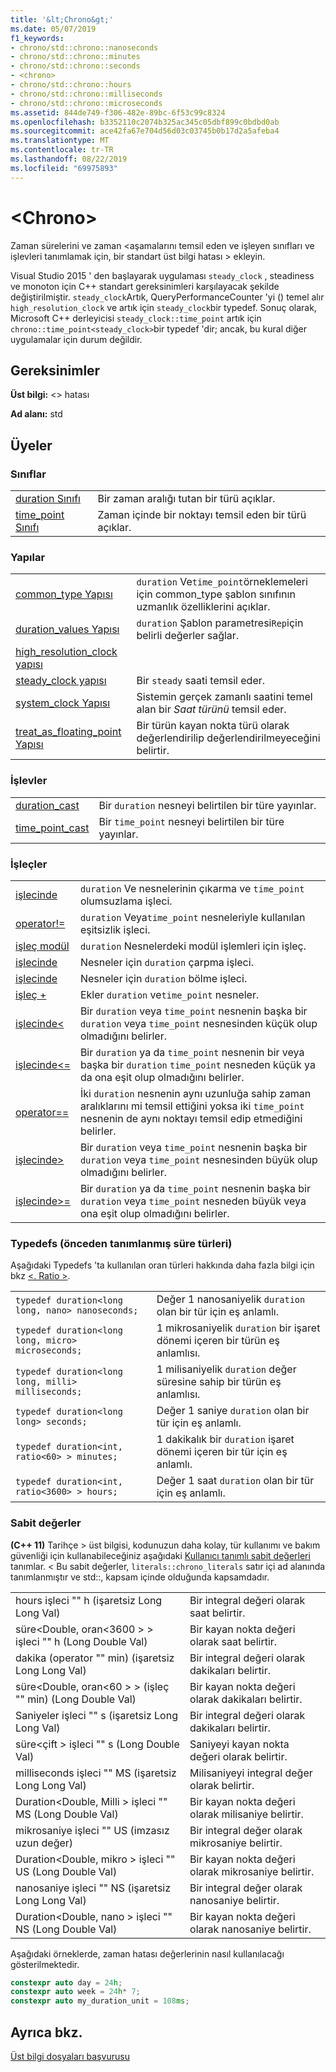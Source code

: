 ```yaml
---
title: '&lt;Chrono&gt;'
ms.date: 05/07/2019
f1_keywords:
- chrono/std::chrono::nanoseconds
- chrono/std::chrono::minutes
- chrono/std::chrono::seconds
- <chrono>
- chrono/std::chrono::hours
- chrono/std::chrono::milliseconds
- chrono/std::chrono::microseconds
ms.assetid: 844de749-f306-482e-89bc-6f53c99c8324
ms.openlocfilehash: b3352110c2074b325ac345c05dbf899c0bdbd0ab
ms.sourcegitcommit: ace42fa67e704d56d03c03745b0b17d2a5afeba4
ms.translationtype: MT
ms.contentlocale: tr-TR
ms.lasthandoff: 08/22/2019
ms.locfileid: "69975893"
---
```

# <a name="ltchronogt"></a>&lt;Chrono&gt;

Zaman sürelerini ve zaman \<aşamalarını temsil eden ve işleyen sınıfları ve işlevleri tanımlamak için, bir standart üst bilgi hatası > ekleyin.

Visual Studio 2015 ' den başlayarak uygulaması `steady_clock` , steadiness ve monoton için C++ standart gereksinimleri karşılayacak şekilde değiştirilmiştir. `steady_clock`Artık, QueryPerformanceCounter 'yi () temel alır `high_resolution_clock` ve artık için `steady_clock`bir typedef. Sonuç olarak, Microsoft C++ derleyicisi `steady_clock::time_point` artık için `chrono::time_point<steady_clock>`bir typedef 'dir; ancak, bu kural diğer uygulamalar için durum değildir.

## <a name="requirements"></a>Gereksinimler

**Üst bilgi:** \<> hatası

**Ad alanı:** std

## <a name="members"></a>Üyeler

### <a name="classes"></a>Sınıflar

|||
|-|-|
|[duration Sınıfı](../standard-library/duration-class.md)|Bir zaman aralığı tutan bir türü açıklar.|
|[time_point Sınıfı](../standard-library/time-point-class.md)|Zaman içinde bir noktayı temsil eden bir türü açıklar.|

### <a name="structs"></a>Yapılar

|||
|-|-|
|[common_type Yapısı](../standard-library/common-type-structure.md)|`duration` [](../standard-library/common-type-class.md) Ve`time_point`örneklemeleri için common_type şablon sınıfının uzmanlık özelliklerini açıklar.|
|[duration_values Yapısı](../standard-library/duration-values-structure.md)|`duration` Şablon parametresi`Rep`için belirli değerler sağlar.|
|[high_resolution_clock yapısı](../standard-library/high-resolution-clock-struct.md)||
|[steady_clock yapısı](../standard-library/steady-clock-struct.md)|Bir `steady` saati temsil eder.|
|[system_clock Yapısı](../standard-library/system-clock-structure.md)|Sistemin gerçek zamanlı saatini temel alan bir *Saat türünü* temsil eder.|
|[treat_as_floating_point Yapısı](../standard-library/treat-as-floating-point-structure.md)|Bir türün kayan nokta türü olarak değerlendirilip değerlendirilmeyeceğini belirtir.|

### <a name="functions"></a>İşlevler

|||
|-|-|
|[duration_cast](../standard-library/chrono-functions.md#duration_cast)|Bir `duration` nesneyi belirtilen bir türe yayınlar.|
|[time_point_cast](../standard-library/chrono-functions.md#time_point_cast)|Bir `time_point` nesneyi belirtilen bir türe yayınlar.|

### <a name="operators"></a>İşleçler

|||
|-|-|
|[işlecinde](../standard-library/chrono-operators.md#operator-)|`duration` Ve nesnelerinin çıkarma ve `time_point` olumsuzlama işleci.|
|[operator!=](../standard-library/chrono-operators.md#op_neq)|`duration` Veya`time_point` nesneleriyle kullanılan eşitsizlik işleci.|
|[işleç modül](../standard-library/chrono-operators.md#op_modulo)|`duration` Nesnelerdeki modül işlemleri için işleç.|
|[işlecinde](../standard-library/chrono-operators.md#op_star)|Nesneler için `duration` çarpma işleci.|
|[işlecinde](../standard-library/chrono-operators.md#op_div)|Nesneler için `duration` bölme işleci.|
|[işleç +](../standard-library/chrono-operators.md#op_add)|Ekler `duration` ve`time_point` nesneler.|
|[işlecinde&lt;](../standard-library/chrono-operators.md#op_lt)|Bir `duration` veya `time_point` nesnenin başka bir `duration` veya `time_point` nesnesinden küçük olup olmadığını belirler.|
|[işlecinde&lt;=](../standard-library/chrono-operators.md#op_lt_eq)|Bir `duration` ya da `time_point` nesnenin bir veya başka bir `duration` `time_point` nesneden küçük ya da ona eşit olup olmadığını belirler.|
|[operator==](../standard-library/chrono-operators.md#op_eq_eq)|İki `duration` nesnenin aynı uzunluğa sahip zaman aralıklarını mi temsil ettiğini yoksa iki `time_point` nesnenin de aynı noktayı temsil edip etmediğini belirler.|
|[işlecinde&gt;](../standard-library/chrono-operators.md#op_gt)|Bir `duration` veya `time_point` nesnenin başka bir `duration` veya `time_point` nesnesinden büyük olup olmadığını belirler.|
|[işlecinde&gt;=](../standard-library/chrono-operators.md#op_gt_eq)|Bir `duration` ya da `time_point` nesnenin başka bir `duration` veya `time_point` nesneden büyük veya ona eşit olup olmadığını belirler.|

### <a name="typedefs-predefined-duration-types"></a>Typedefs (önceden tanımlanmış süre türleri)

Aşağıdaki Typedefs 'ta kullanılan oran türleri hakkında daha fazla bilgi için bkz [ \<. Ratio >](../standard-library/ratio.md).

|||
|-|-|
|`typedef duration<long long, nano> nanoseconds;`|Değer 1 nanosaniyelik `duration` olan bir tür için eş anlamlı.|
|`typedef duration<long long, micro> microseconds;`|1 mikrosaniyelik `duration` bir işaret dönemi içeren bir türün eş anlamlısı.|
|`typedef duration<long long, milli> milliseconds;`|1 milisaniyelik `duration` değer süresine sahip bir türün eş anlamlısı.|
|`typedef duration<long long> seconds;`|Değer 1 saniye `duration` olan bir tür için eş anlamlı.|
|`typedef duration<int, ratio<60> > minutes;`|1 dakikalık bir `duration` işaret dönemi içeren bir tür için eş anlamlı.|
|`typedef duration<int, ratio<3600> > hours;`|Değer 1 saat `duration` olan bir tür için eş anlamlı.|

### <a name="literals"></a>Sabit değerler

**(C++ 11)** Tarihçe > üst bilgisi, kodunuzun daha kolay, tür kullanımı ve bakım güvenliği için kullanabileceğiniz aşağıdaki [Kullanıcı tanımlı sabit değerleri](../cpp/user-defined-literals-cpp.md) tanımlar. \< Bu sabit değerler, `literals::chrono_literals` satır içi ad alanında tanımlanmıştır ve std::, kapsam içinde olduğunda kapsamdadır.

|||
|-|-|
|hours işleci "" h (işaretsiz Long Long Val)|Bir integral değeri olarak saat belirtir.|
|süre\<Double, oran\<3600 > > işleci "" h (Long Double Val)|Bir kayan nokta değeri olarak saat belirtir.|
|dakika (operator "" min) (işaretsiz Long Long Val)|Bir integral değeri olarak dakikaları belirtir.|
|süre\<Double, oran\<60 > > (işleç "" min) (Long Double Val)|Bir kayan nokta değeri olarak dakikaları belirtir.|
|Saniyeler işleci "" s (işaretsiz Long Long Val)|Bir integral değeri olarak dakikaları belirtir.|
|süre\<çift > işleci "" s (Long Double Val)|Saniyeyi kayan nokta değeri olarak belirtir.|
|milliseconds işleci "" MS (işaretsiz Long Long Val)|Milisaniyeyi integral değer olarak belirtir.|
|Duration\<Double, Milli > işleci "" MS (Long Double Val)|Bir kayan nokta değeri olarak milisaniye belirtir.|
|mikrosaniye işleci "" US (imzasız uzun değer)|Bir integral değer olarak mikrosaniye belirtir.|
|Duration\<Double, mikro > işleci "" US (Long Double Val)|Bir kayan nokta değeri olarak mikrosaniye belirtir.|
|nanosaniye işleci "" NS (işaretsiz Long Long Val)|Bir integral değer olarak nanosaniye belirtir.|
|Duration\<Double, nano > işleci "" NS (Long Double Val)|Bir kayan nokta değeri olarak nanosaniye belirtir.|

Aşağıdaki örneklerde, zaman hatası değerlerinin nasıl kullanılacağı gösterilmektedir.

```cpp
constexpr auto day = 24h;
constexpr auto week = 24h* 7;
constexpr auto my_duration_unit = 108ms;
```

## <a name="see-also"></a>Ayrıca bkz.

[Üst bilgi dosyaları başvurusu](../standard-library/cpp-standard-library-header-files.md)
